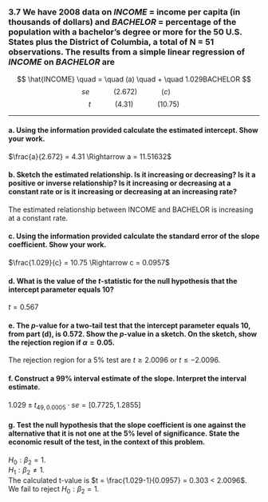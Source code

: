 ### 3.7 We have 2008 data on $INCOME$ = income per capita (in thousands of dollars) and $BACHELOR$ = percentage of the population with a bachelor’s degree or more for the 50 U.S. States plus the District of Columbia, a total of N = 51 observations. The results from a simple linear regression of $INCOME$ on $BACHELOR$ are

$$
\hat{INCOME} \quad =  \quad (a) \quad +  \quad 1.029BACHELOR
$$
$$
se \qquad \quad (2.672) \qquad \quad (c) \qquad
$$
$$
t \qquad \quad (4.31) \qquad \quad (10.75)
$$

---

#### a. Using the information provided calculate the estimated intercept. Show your work.

$\frac{a}{2.672} = 4.31 \Rightarrow a = 11.51632$

#### b. Sketch the estimated relationship. Is it increasing or decreasing? Is it a positive or inverse relationship? Is it increasing or decreasing at a constant rate or is it increasing or decreasing at an increasing rate?

The estimated relationship between INCOME and BACHELOR is increasing at a constant rate. 

#### c. Using the information provided calculate the standard error of the slope coefficient. Show your work.

$\frac{1.029}{c} = 10.75 \Rightarrow c = 0.0957$ 

#### d. What is the value of the $t$-statistic for the null hypothesis that the intercept parameter equals 10?

$t = 0.567$

#### e. The $p$-value for a two-tail test that the intercept parameter equals 10, from part (d), is 0.572. Show the $p$-value in a sketch. On the sketch, show the rejection region if $\alpha = 0.05$.

The rejection region for a 5% test are $t \geq 2.0096$ or $t \leq −2.0096$. 

#### f. Construct a 99% interval estimate of the slope. Interpret the interval estimate.

$1.029 \pm t_{49, 0.0005} \cdot se = [0.7725, 1.2855]$

#### g. Test the null hypothesis that the slope coefficient is one against the alternative that it is not one at the 5% level of significance. State the economic result of the test, in the context of this problem.
$H_0: \beta_2 = 1$.    
$H_1: \beta_2 \neq  1$.      
The calculated t-value is $t = \frac{1.029-1}{0.0957} = 0.303 < 2.0096$.    
We fail to reject $H_0: \beta_2 = 1$.

